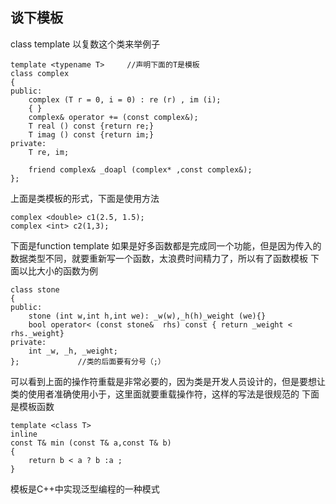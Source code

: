 ## 谈下模板
class template
以复数这个类来举例子
```
template <typename T>     //声明下面的T是模板
class complex
{
public:
    complex (T r = 0, i = 0) : re (r) , im (i);
    { } 
    complex& operator += (const complex&);
    T real () const {return re;}
    T imag () const {return im;}
private:
    T re, im;
    
    friend complex& _doapl (complex* ,const complex&); 
};

```
上面是类模板的形式，下面是使用方法
```
complex <double> c1(2.5, 1.5);
complex <int> c2(1,3);

```

下面是function template
如果是好多函数都是完成同一个功能，但是因为传入的数据类型不同，就要重新写一个函数，太浪费时间精力了，所以有了函数模板
下面以比大小的函数为例
```
class stone
{
public:
    stone (int w,int h,int we): _w(w),_h(h)_weight (we){}
    bool operator< (const stone&  rhs) const { return _weight < rhs._weight}
private:
    int _w, _h, _weight;
};             //类的后面要有分号（;）

```
可以看到上面的操作符重载是非常必要的，因为类是开发人员设计的，但是要想让类的使用者准确使用小于，这里面就要重载操作符，这样的写法是很规范的
下面是模板函数
```
template <class T>
inline  
const T& min (const T& a,const T& b)
{
    return b < a ? b :a ;
}
```

模板是C++中实现泛型编程的一种模式
